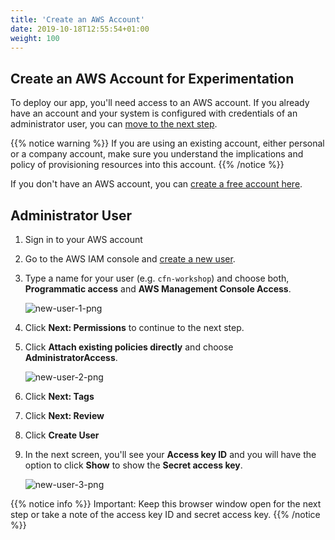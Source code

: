 ```yaml
---
title: 'Create an AWS Account'
date: 2019-10-18T12:55:54+01:00
weight: 100
---
```


## Create an AWS Account for Experimentation

To deploy our app, you'll need access to an AWS account. If you already have an account and your system is configured with credentials of an administrator user, you can [move to the next step](../200-awscli).

{{% notice warning %}}
If you are using an existing account, either personal or a company account, make sure you understand the implications and policy of provisioning resources into this account.
{{% /notice %}}

If you don't have an AWS account, you can [create a free account here](https://portal.aws.amazon.com/billing/signup).

## Administrator User

1. Sign in to your AWS account
1. Go to the AWS IAM console and [create a new user](https://console.aws.amazon.com/iam/home?#/users$new).
1. Type a name for your user (e.g. `cfn-workshop`) and choose both, **Programmatic access** and **AWS Management Console Access**.

    ![new-user-1-png](../new-user-1.png)

1. Click **Next: Permissions** to continue to the next step.
1. Click **Attach existing policies directly** and choose **AdministratorAccess**.

    ![new-user-2-png](../new-user-2.png)

1. Click **Next: Tags**
1. Click **Next: Review**
1. Click **Create User**
1. In the next screen, you'll see your **Access key ID** and you will have the option to click **Show** to show the **Secret access key**.

    ![new-user-3-png](../new-user-3.png)

{{% notice info %}}
Important: Keep this browser window open for the next step or take a note of the access key ID and secret access key.
{{% /notice %}}